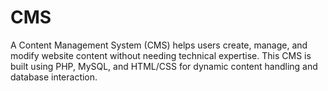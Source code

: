 # CMS
A Content Management System (CMS) helps users create, manage, and modify website content without needing technical expertise. This CMS is built using PHP, MySQL, and HTML/CSS for dynamic content handling and database interaction.
